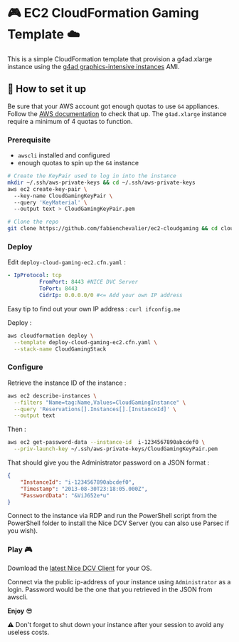 # :video_game: EC2 CloudFormation Gaming Template :cloud:

This is a simple CloudFormation template that provision a g4ad.xlarge instance using the [g4ad graphics-intensive instances](https://aws.amazon.com/marketplace/pp/prodview-fzxvqp2r3vvgc) AMI.

## :wrench: How to set it up 

Be sure that your AWS account got enough quotas to use `G4` appliances. Follow the [AWS documentation](https://docs.aws.amazon.com/general/latest/gr/aws_service_limits.html) to check that up. The `g4ad.xlarge` instance require a minimum of 4 quotas to function.

### Prerequisite

- `awscli` installed and configured
- enough quotas to spin up the `G4` instance

```bash
# Create the KeyPair used to log in into the instance
mkdir ~/.ssh/aws-private-keys && cd ~/.ssh/aws-private-keys
aws ec2 create-key-pair \ 
  --key-name CloudGamingKeyPair \ 
  --query 'KeyMaterial' \ 
  --output text > CloudGamingKeyPair.pem

# Clone the repo
git clone https://github.com/fabienchevalier/ec2-cloudgaming && cd cloudformation
```
### Deploy

Edit `deploy-cloud-gaming-ec2.cfn.yaml` : 

```yaml
- IpProtocol: tcp
          FromPort: 8443 #NICE DVC Server
          ToPort: 8443
          CidrIp: 0.0.0.0/0 #<= Add your own IP address
```

Easy tip to find out your own IP address : `curl ifconfig.me`

Deploy :

```bash
aws cloudformation deploy \
  --template deploy-cloud-gaming-ec2.cfn.yaml \
  --stack-name CloudGamingStack
```

### Configure

Retrieve the instance ID of the instance :

```bash
aws ec2 describe-instances \
  --filters "Name=tag:Name,Values=CloudGamingInstance" \
  --query 'Reservations[].Instances[].[InstanceId]' \
  --output text
```

Then :

```bash
aws ec2 get-password-data --instance-id  i-1234567890abcdef0 \
  --priv-launch-key ~/.ssh/aws-private-keys/CloudGamingKeyPair.pem
```

That should give you the Administrator password on a JSON format : 

```json
{
    "InstanceId": "i-1234567890abcdef0",
    "Timestamp": "2013-08-30T23:18:05.000Z",
    "PasswordData": "&ViJ652e*u"
}
```

Connect to the instance via RDP and run the PowerShell script from the PowerShell folder to install the Nice DCV Server (you can also use Parsec if you wish).

### Play :video_game:

Download the [latest Nice DCV Client](https://download.nice-dcv.com/) for your OS.

Connect via the public ip-address of your instance using `Administrator` as a login. Password would be the one that you retrieved in the JSON from awscli.

**Enjoy** :sunglasses:

:warning: Don't forget to shut down your instance after your session to avoid any useless costs.